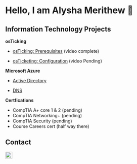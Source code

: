 <h1>Hello, I am Alysha Merithew 🤗</h1> 

<h2>Information Technology Projects</h2>

<b>osTicking</b>
 - [osTicking: Prerequisites](https://github.com/AlyshaM-09/osTicketing-Prerequisites) (video complete)

 - [osTicketing: Configuration](https://github.com/AlyshaM-09/osTicketing-Configuration) (video Pending)

<b>Microsoft Azure</b>

 - [Active Directory](https://github.com/AlyshaM-09/Active-Directory)

 - [DNS](https://github.com/AlyshaM-09/DNS)

<b>Certfications</b>
- CompTIA A+ core 1 & 2 (pending)
- CompTIA Networking+ (pending)
- CompTIA Security (pending)
- Course Careers cert (half way there)

<h2>Contact </h2>

[<img align="left" alt="AlyshaMerithew | Linkedin" width="22px" src="https://cdn.jsdelivr.net/npm/simple-icons@3/icons/linkedin.svg" />][linkedin]

[linkedin]: https://www.linkedin.com/in/alysha-merithew-5dh3t6j113ba418b

